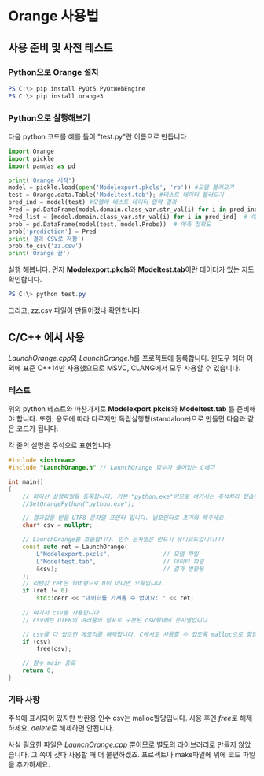 # Orange 사용법

## 사용 준비 및 사전 테스트

### Python으로 Orange 설치

```powershell
PS C:\> pip install PyQt5 PyQtWebEngine
PS C:\> pip install orange3
```

### Python으로 실행해보기

다음 python 코드를 예를 들어 "test.py"란 이름으로 만듭니다

```python
import Orange
import pickle
import pandas as pd

print('Orange 시작')
model = pickle.load(open('Modelexport.pkcls', 'rb')) #모델 불러오기
test = Orange.data.Table('Modeltest.tab'); #테스트 데이터 불러오기
pred_ind = model(test) #모델에 테스트 데이터 입력 결과
Pred = pd.DataFrame(model.domain.class_var.str_val(i) for i in pred_ind)  # 예측 출력된 값
Pred_list = [model.domain.class_var.str_val(i) for i in pred_ind]  # 예측 출력된 값
prob = pd.DataFrame(model(test, model.Probs))  # 예측 정확도
prob['prediction'] = Pred
print('결과 CSV로 저장')
prob.to_csv('zz.csv')
print('Orange 끝')
```

실행 해봅니다. 먼저 **Modelexport.pkcls**와 **Modeltest.tab**이란 데이터가 있는 지도 확인합니다.

```powershell
PS C:\> python test.py
```

그리고, zz.csv 파일이 만들어졌나 확인합니다.

## C/C++ 에서 사용

*LaunchOrange.cpp*와 *LaunchOrange.h*를 프로젝트에 등록합니다. 윈도우 헤더 이외에 표준 C++14만 사용했으므로 MSVC, CLANG에서 모두 사용할 수 있습니다.

### 테스트

위의 python 테스트와 마찬가지로 **Modelexport.pkcls**와 **Modeltest.tab** 를 준비해야 합니다. 또한, 용도에 따라 다르지만 독립실행형(standalone)으로 만들면 다음과 같은 코드가 됩니다.

각 줄의 설명은 주석으로 표현합니다.

```c++
#include <iostream> 
#include "LaunchOrange.h" // LaunchOrange 함수가 들어있는 C헤더

int main()
{
    // 파이선 실행파일을 등록합니다. 기본 "python.exe"이므로 여기서는 주석처리 했습니다
    //SetOrangePython("python.exe");

    // 결과값을 받을 UTF8 문자열 포인터 입니다. 널포인터로 초기화 해주세요.
    char* csv = nullptr;    

    // LaunchOrange를 호출합니다. 인수 문자열은 반드시 유니코드입니다!!!
    const auto ret = LaunchOrange(
        L"Modelexport.pkcls",               // 모델 파일
        L"Modeltest.tab",                   // 데이터 파일
        &csv);                              // 결과 반환용
    );
    // 리턴값 ret은 int형으로 0이 아니면 오류입니다.
    if (ret != 0)
        std::cerr << "데이터를 가져올 수 없어요: " << ret;
    
    // 여기서 csv를 사용합니다
    // csv에는 UTF8의 여러줄의 쉼표로 구분된 csv형태의 문자열입니다

    // csv를 다 썼으면 메모리를 해제합니다. C에서도 사용할 수 있도록 malloc으로 할당되어 있기에 free로 해제합니다
    if (csv)
        free(csv);

    // 함수 main 종료
    return 0;
}
```

### 기타 사항

주석에 표시되어 있지만 반환용 인수 csv는 malloc할당입니다. 사용 후엔 *free*로 해제하세요. *delete*로 해제하면 안됩니다.

사실 필요한 파일은 *LaunchOrange.cpp* 뿐이므로 별도의 라이브러리로 만들지 않았습니다. 그 쪽이 갖다 사용할 때 더 불편하겠죠. 프로젝트나 make파일에 위에 코드 파일을 추가하세요.

